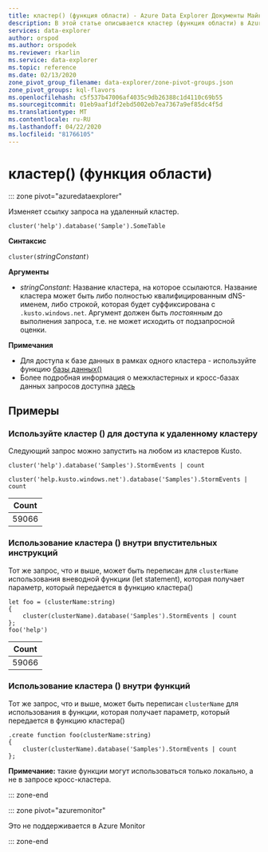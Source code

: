 ```yaml
---
title: кластер() (функция области) - Azure Data Explorer Документы Майкрософт
description: В этой статье описывается кластер (функция области) в Azure Data Explorer.
services: data-explorer
author: orspod
ms.author: orspodek
ms.reviewer: rkarlin
ms.service: data-explorer
ms.topic: reference
ms.date: 02/13/2020
zone_pivot_group_filename: data-explorer/zone-pivot-groups.json
zone_pivot_groups: kql-flavors
ms.openlocfilehash: c5f537b47006af4035c9db26388c1d4110c69b55
ms.sourcegitcommit: 01eb9aaf1df2ebd5002eb7ea7367a9ef85dc4f5d
ms.translationtype: MT
ms.contentlocale: ru-RU
ms.lasthandoff: 04/22/2020
ms.locfileid: "81766105"
---
```

# <a name="cluster-scope-function"></a>кластер() (функция области)

::: zone pivot="azuredataexplorer"

Изменяет ссылку запроса на удаленный кластер. 

```kusto
cluster('help').database('Sample').SomeTable
```

**Синтаксис**

`cluster(`*stringConstant*`)`

**Аргументы**

* *stringConstant*: Название кластера, на которое ссылаются. Название кластера может быть либо полностью квалифицированным dNS-именем, либо строкой, которая будет суффиксирована с `.kusto.windows.net`. Аргумент должен быть _постоянным_ до выполнения запроса, т.е. не может исходить от подзапросной оценки.

**Примечания**

* Для доступа к базе данных в рамках одного кластера - используйте функцию [базы данных()](databasefunction.md)
* Более подробная информация о межкластерных и кросс-базах данных запросов доступна [здесь](cross-cluster-or-database-queries.md)  

## <a name="examples"></a>Примеры

### <a name="use-cluster-to-access-remote-cluster"></a>Используйте кластер () для доступа к удаленному кластеру 

Следующий запрос можно запустить на любом из кластеров Kusto.

```kusto
cluster('help').database('Samples').StormEvents | count

cluster('help.kusto.windows.net').database('Samples').StormEvents | count  
```

|Count|
|---|
|59066|

### <a name="use-cluster-inside-let-statements"></a>Использование кластера () внутри впустительных инструкций 

Тот же запрос, что и выше, может быть переписан для `clusterName` использования вневодной функции (let statement), которая получает параметр, который передается в функцию кластера()

```kusto
let foo = (clusterName:string)
{
    cluster(clusterName).database('Samples').StormEvents | count
};
foo('help')
```

|Count|
|---|
|59066|

### <a name="use-cluster-inside-functions"></a>Использование кластера () внутри функций 

Тот же запрос, что и выше, может быть переписан `clusterName` для использования в функции, которая получает параметр, который передается в функцию кластера()

```kusto
.create function foo(clusterName:string)
{
    cluster(clusterName).database('Samples').StormEvents | count
};
```

**Примечание:** такие функции могут использоваться только локально, а не в запросе кросс-кластера.

::: zone-end

::: zone pivot="azuremonitor"

Это не поддерживается в Azure Monitor

::: zone-end
